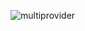 ![multiprovider](https://user-images.githubusercontent.com/73424678/181387925-ca0fefce-62da-4040-ae01-1a81f747fdb0.gif)
